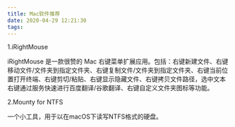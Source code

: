 ```yaml
---
title: Mac软件推荐
date: 2020-04-29 12:21:30
tags:
---
```


1.iRightMouse

iRightMouse 是一款很赞的 Mac 右键菜单扩展应用。包括：右键新建文件、右键移动文件/文件夹到指定文件夹、右键复制文件/文件夹到指定文件夹、右键当前位置打开终端、右键剪切/粘贴、右键显示隐藏文件、右键拷贝文件路径，选中文本右键通过服务快速进行百度翻译/谷歌翻译、右键自定义文件夹图标等功能。

<!-- more -->

2.Mounty for NTFS

一个小工具，用于以在macOS下读写NTFS格式的硬盘。



